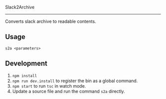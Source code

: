 Slack2Archive

---

Converts slack archive to readable contents.

## Usage

```shell
s2a <parameters>
```

## Development

1. `npm install`
1. `npm run dev.install` to register the bin as a global command.
1. `npm start` to run `tsc` in watch mode.
1. Update a source file and run the command `s2a` directly.
